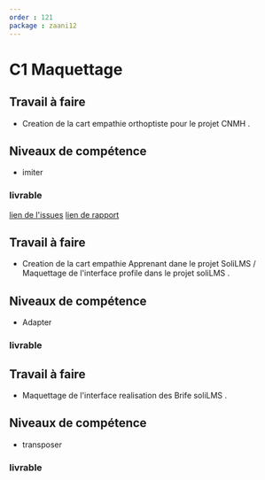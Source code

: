 ```yaml
---
order : 121 
package : zaani12
--- 
```

# C1 Maquettage

## Travail à faire

-  Creation de la cart empathie orthoptiste pour le projet CNMH .

## Niveaux de compétence
 - imiter

### livrable 
[lien de l'issues](https://github.com/cnmh/besoin/issues/115)
[lien de rapport](https://cnmh.github.io/besoin/empathie-orthoptiste/rapport.html)

## Travail à faire

-  Creation de la cart empathie Apprenant dane le projet SoliLMS / Maquettage de l'interface profile dans le projet soliLMS .

## Niveaux de compétence

- Adapter

### livrable 

## Travail à faire

-   Maquettage de  l'interface realisation des Brife soliLMS  .

## Niveaux de compétence

- transposer

### livrable 
